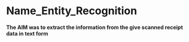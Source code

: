 # Name_Entity_Recognition

**The AIM was to extract the information from the give scanned receipt data in text form**


